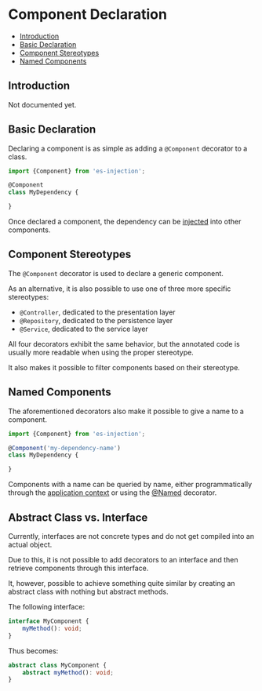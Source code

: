 # Component Declaration

- [Introduction](#introduction)
- [Basic Declaration](#basic-declaration)
- [Component Stereotypes](#component-stereotypes)
- [Named Components](#named-components)

## Introduction

Not documented yet.

## Basic Declaration

Declaring a component is as simple as adding a `@Component` decorator to a class.

```typescript
import {Component} from 'es-injection';

@Component
class MyDependency {

}
```

Once declared a component, the dependency can be [injected](component-injection.md) into other components.

## Component Stereotypes

The `@Component` decorator is used to declare a generic component.

As an alternative, it is also possible to use one of three more specific stereotypes:

- `@Controller`, dedicated to the presentation layer
- `@Repository`, dedicated to the persistence layer
- `@Service`, dedicated to the service layer

All four decorators exhibit the same behavior, but the annotated code is usually more readable when using the proper stereotype.

It also makes it possible to filter components based on their stereotype.

## Named Components

The aforementioned decorators also make it possible to give a name to a component.

```typescript
import {Component} from 'es-injection';

@Component('my-dependency-name')
class MyDependency {

}
```

Components with a name can be queried by name, either programmatically through the [application context](application-context.md) or using the [@Named](component-injection.md#named-dependencies) decorator.

## Abstract Class vs. Interface

Currently, interfaces are not concrete types and do not get compiled into an actual object.

Due to this, it is not possible to add decorators to an interface and then retrieve components through this interface.

It, however, possible to achieve something quite similar by creating an abstract class with nothing but abstract methods.

The following interface:

```typescript
interface MyComponent {
    myMethod(): void;
}
```

Thus becomes:

```typescript
abstract class MyComponent {
    abstract myMethod(): void;
}
```
